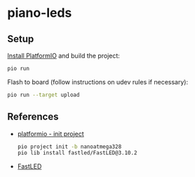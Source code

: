 # piano-leds

## Setup

[Install PlatformIO](https://docs.platformio.org/en/latest/core/installation/methods/installer-script.html) and build the project:
```bash
pio run
```

Flash to board (follow instructions on udev rules if necessary):
```bash
pio run --target upload
```

## References

- [platformio - init project](https://docs.platformio.org/en/latest/core/userguide/project/cmd_init.html)
  ```bash
  pio project init -b nanoatmega328
  pio lib install fastled/FastLED@3.10.2
  ```
- [FastLED](https://github.com/FastLED/FastLED?tab=readme-ov-file#-documentation--support)
